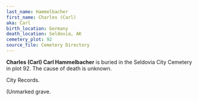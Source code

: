 ```yaml
---
last_name: Hammelbacher
first_name: Charles (Carl)
aka: Carl
birth_location: Germany
death_location: Seldovia, AK
cemetery_plot: 92
source_file: Cemetery Directory
---
```

**Charles (Carl)  Carl Hammelbacher** is buried in the Seldovia City Cemetery in plot 92.  The cause of death is unknown.

City Records.

(Unmarked grave.
